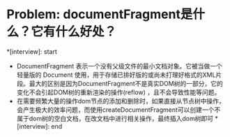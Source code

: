 # Problem: documentFragment是什么？它有什么好处？

*[interview]: start
* DocumentFragment 表示一个没有父级文件的最小文档对象。它被当做一个轻量版的 Document 使用，用于存储已排好版的或尚未打理好格式的XML片段。最大的区别是因为DocumentFragment不是真实DOM树的一部分，它的变化不会引起DOM树的重新渲染的操作(reflow) ，且不会导致性能等问题。
* 在需要频繁大量的操作dom节点的添加和删除时，如果直接从节点树中操作，会产生极大的效率问题，而使用createDocumentFragment可以创建一个不属于dom树的空白文档，在改文档中进行相关操作，最终插入dom树即可
*[interview]: end

